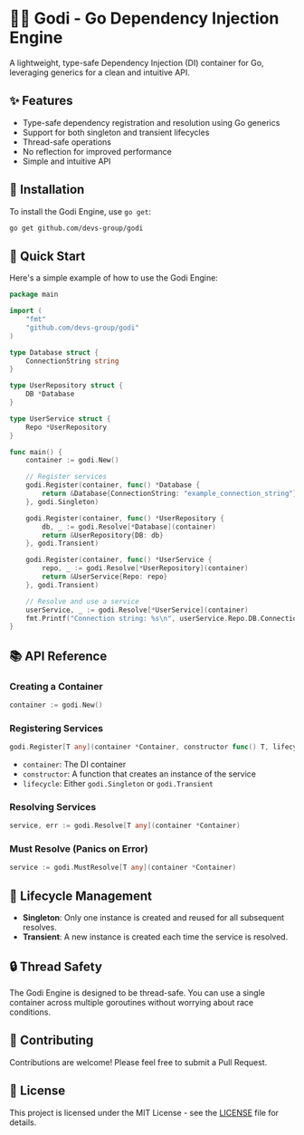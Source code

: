 # 🧙‍♂️ Godi - Go Dependency Injection Engine

A lightweight, type-safe Dependency Injection (DI) container for Go, leveraging generics for a clean and intuitive API.

## ✨ Features

- Type-safe dependency registration and resolution using Go generics
- Support for both singleton and transient lifecycles
- Thread-safe operations
- No reflection for improved performance
- Simple and intuitive API

## 🚀 Installation

To install the Godi Engine, use `go get`:

```bash
go get github.com/devs-group/godi
```

## 🏁 Quick Start

Here's a simple example of how to use the Godi Engine:

```go
package main

import (
	"fmt"
	"github.com/devs-group/godi"
)

type Database struct {
	ConnectionString string
}

type UserRepository struct {
	DB *Database
}

type UserService struct {
	Repo *UserRepository
}

func main() {
	container := godi.New()

	// Register services
	godi.Register(container, func() *Database {
		return &Database{ConnectionString: "example_connection_string"}
	}, godi.Singleton)

	godi.Register(container, func() *UserRepository {
		db, _ := godi.Resolve[*Database](container)
		return &UserRepository{DB: db}
	}, godi.Transient)

	godi.Register(container, func() *UserService {
		repo, _ := godi.Resolve[*UserRepository](container)
		return &UserService{Repo: repo}
	}, godi.Transient)

	// Resolve and use a service
	userService, _ := godi.Resolve[*UserService](container)
	fmt.Printf("Connection string: %s\n", userService.Repo.DB.ConnectionString)
}
```

## 📚 API Reference

### Creating a Container

```go
container := godi.New()
```

### Registering Services

```go
godi.Register[T any](container *Container, constructor func() T, lifecycle Lifecycle)
```

- `container`: The DI container
- `constructor`: A function that creates an instance of the service
- `lifecycle`: Either `godi.Singleton` or `godi.Transient`

### Resolving Services

```go
service, err := godi.Resolve[T any](container *Container)
```

### Must Resolve (Panics on Error)

```go
service := godi.MustResolve[T any](container *Container)
```

## 🔄 Lifecycle Management

- **Singleton**: Only one instance is created and reused for all subsequent resolves.
- **Transient**: A new instance is created each time the service is resolved.

## 🔒 Thread Safety

The Godi Engine is designed to be thread-safe. You can use a single container across multiple goroutines without worrying about race conditions.

## 🤝 Contributing

Contributions are welcome! Please feel free to submit a Pull Request.

## 📄 License

This project is licensed under the MIT License - see the [LICENSE](LICENSE) file for details.